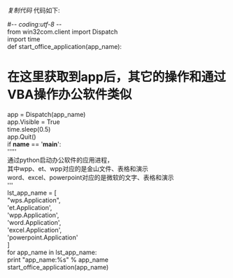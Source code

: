 _复制代码_ 代码如下:

  
#-*- coding:utf-8 -*-  
from win32com.client import Dispatch  
import time  
def start_office_application(app_name):  
# 在这里获取到app后，其它的操作和通过VBA操作办公软件类似  
app = Dispatch(app_name)  
app.Visible = True  
time.sleep(0.5)  
app.Quit()  
if __name__ == '__main__':  
'''''  
通过python启动办公软件的应用进程，  
其中wpp、et、wpp对应的是金山文件、表格和演示  
word、excel、powerpoint对应的是微软的文字、表格和演示  
'''  
lst_app_name = [  
"wps.Application",  
'et.Application',  
'wpp.Application',  
'word.Application',  
'excel.Application',  
'powerpoint.Application'  
]  
for app_name in lst_app_name:  
print "app_name:%s" % app_name  
start_office_application(app_name)  

